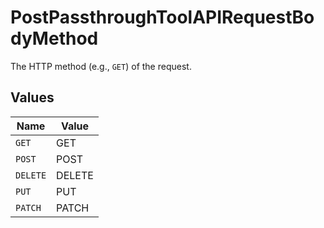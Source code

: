 # PostPassthroughToolAPIRequestBodyMethod

The HTTP method (e.g., `GET`) of the request.


## Values

| Name     | Value    |
| -------- | -------- |
| `GET`    | GET      |
| `POST`   | POST     |
| `DELETE` | DELETE   |
| `PUT`    | PUT      |
| `PATCH`  | PATCH    |